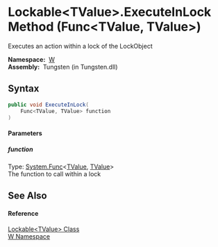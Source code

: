 Lockable&lt;TValue>.ExecuteInLock Method (Func&lt;TValue, TValue>)
==================================================================
  Executes an action within a lock of the LockObject

  **Namespace:**  [W][1]  
  **Assembly:**  Tungsten (in Tungsten.dll)

Syntax
------

```csharp
public void ExecuteInLock(
	Func<TValue, TValue> function
)
```

#### Parameters

##### *function*
Type: [System.Func][2]&lt;[TValue][3], [TValue][3]>  
The function to call within a lock


See Also
--------

#### Reference
[Lockable&lt;TValue> Class][3]  
[W Namespace][1]  

[1]: ../README.md
[2]: http://msdn.microsoft.com/en-us/library/bb549151
[3]: README.md